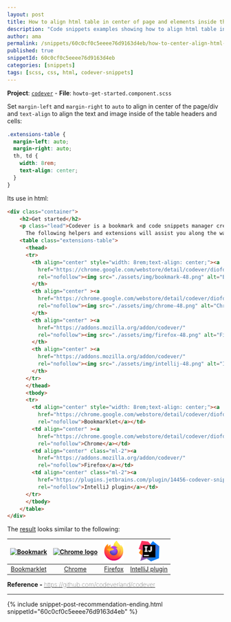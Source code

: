 ```yaml
---
layout: post
title: How to align html table in center of page and elements inside the table with fixed width and centered
description: "Code snippets examples showing how to align html table in center of page and elements inside the table with fixed width and centered"
author: ama
permalink: /snippets/60c0cf0c5eeee76d9163d4eb/how-to-center-align-html-table-on-page-and-elements-inside-the-table
published: true
snippetId: 60c0cf0c5eeee76d9163d4eb
categories: [snippets]
tags: [scss, css, html, codever-snippets]
---
```


**Project**: [`codever`](https://github.com/codeverland/codever) - **File**:  `howto-get-started.component.scss`

Set `margin-left` and `margin-right` to `auto` to align in center of the page/div and `text-align` to align the text and image inside of the table headers and cells:

```scss
.extensions-table {
  margin-left: auto;
  margin-right: auto;
  th, td {
    width: 8rem;
    text-align: center;
  }
}
```

<!--more-->

Its use in html:

```html
<div class="container">
    <h2>Get started</h2>
    <p class="lead">Codever is a bookmark and code snippets manager created and designed for Developers & Co.
      The following helpers and extensions will assist you along the way:
    <table class="extensions-table">
      <thead>
      <tr>
        <th align="center" style="width: 8rem;text-align: center;"><a
          href="https://chrome.google.com/webstore/detail/codever/diofdblfhjbpgackifolmboaiccmebjb"
          rel="nofollow"><img src="./assets/img/bookmark-48.png" alt="Bookmark" ></a>
        </th>
        <th align="center" ><a
          href="https://chrome.google.com/webstore/detail/codever/diofdblfhjbpgackifolmboaiccmebjb"
          rel="nofollow"><img src="./assets/img/chrome-48.png" alt="Chrome logo" ></a>
        </th>
        <th align="center" ><a
          href="https://addons.mozilla.org/addon/codever/"
          rel="nofollow"><img src="./assets/img/firefox-48.png" alt="Firefox logo" ></a>
        </th>
        <th align="center" ><a
          href="https://addons.mozilla.org/addon/codever/"
          rel="nofollow"><img src="./assets/img/intellij-48.png" alt="IntelliJ Logo" ></a>
        </th>
      </tr>
      </thead>
      <tbody>
      <tr>
        <td align="center" style="width: 8rem;text-align: center;"><a
          href="https://chrome.google.com/webstore/detail/codever/diofdblfhjbpgackifolmboaiccmebjb"
          rel="nofollow">Bookmarklet</a></td>
        <td align="center" ><a
          href="https://chrome.google.com/webstore/detail/codever/diofdblfhjbpgackifolmboaiccmebjb"
          rel="nofollow">Chrome</a></td>
        <td align="center" class="ml-2"><a
          href="https://addons.mozilla.org/addon/codever/"
          rel="nofollow">Firefox</a></td>
        <td align="center" class="ml-2"><a
          href="https://plugins.jetbrains.com/plugin/14456-codever-snippets/"
          rel="nofollow">IntelliJ plugin</a></td>
      </tr>
      </tbody>
    </table>
</div>
```

The [result](https://www.codever.land/howto/get-started) looks similar to the  following:

<table class="codever-extensions-table">
  <thead>
  <tr>
    <th align="center"><a
      href="https://chrome.google.com/webstore/detail/codever/diofdblfhjbpgackifolmboaiccmebjb"
      rel="nofollow"><img src="https://raw.githubusercontent.com/codeverland/codever/master/documentation/img/bookmark-48.png" alt="Bookmark" ></a>
    </th>
    <th align="center" ><a
      href="https://chrome.google.com/webstore/detail/codever/diofdblfhjbpgackifolmboaiccmebjb"
      rel="nofollow"><img src="https://raw.githubusercontent.com/codeverland/codever/master/documentation/img/chrome-48.png" alt="Chrome logo" ></a>
    </th>
    <th align="center" ><a
      href="https://addons.mozilla.org/addon/codever/"
      rel="nofollow"><img src="/images/logos/firefox-48.png" alt="Firefox logo" ></a>
    </th>
    <th align="center" ><a
      href="https://addons.mozilla.org/addon/codever/"
      rel="nofollow"><img src="/images/logos/intellij-48.png" alt="IntelliJ Logo" ></a>
    </th>
  </tr>
  </thead>
  <tbody>
  <tr>
    <td align="center" ><a
      href="https://chrome.google.com/webstore/detail/codever/diofdblfhjbpgackifolmboaiccmebjb"
      rel="nofollow">Bookmarklet</a></td>
    <td align="center" ><a
      href="https://chrome.google.com/webstore/detail/codever/diofdblfhjbpgackifolmboaiccmebjb"
      rel="nofollow">Chrome</a></td>
    <td align="center" class="ml-2"><a
      href="https://addons.mozilla.org/addon/codever/"
      rel="nofollow">Firefox</a></td>
    <td align="center" class="ml-2"><a
      href="https://plugins.jetbrains.com/plugin/14456-codever-snippets/"
      rel="nofollow">IntelliJ plugin</a></td>
  </tr>
  </tbody>
</table>



<span style="font-size: 0.9rem">
  <strong>Reference - </strong>
  <a href="https://github.com/codeverland/codever" target="_blank" style="font-weight: lighter">
     https://github.com/codeverland/codever
  </a>
</span>

<hr/>

 {% include snippet-post-recommendation-ending.html snippetId="60c0cf0c5eeee76d9163d4eb" %}
